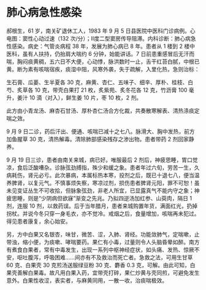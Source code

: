 # 肺心病急性感染

郝根生，61 岁，南关矿退休工人，1983 年 9 月 5 日县医院中医科门诊病例。心电图：窦性心动过速（132 次/分）；Ⅱ度二型窦房传导阻滞。内科诊断：肺心病急性感染。病史：气管炎病程 38 年，发展为肺心病已 8 年。患者从 1 楼到 2 楼中医科，虽有人扶持，仍抬肩大喘约 6 分钟，始能讲话。7 日前患重感冒后无汗而喘，胸闷痰黄稠，五六日不大便，心动悸，脉洪数时一止，舌干红苔白腻，中根已黄。断为素有咳喘宿疾，痰湿中阻，风寒外袭，失于疏解，入里化热，急则治标：

生石膏、瓜蒌、生半夏各 30 克，麻黄、杏仁、五味子、细辛、厚朴、桂枝、白芍、炙草各 10 克，带壳白果打 21 枚，炙紫苑、炙冬花各 12 克，竹沥膏 100 毫升，姜汁 10 滴（对入），鲜生姜 10 片，枣 10 枚，2 剂。

此方由小青龙汤、麻杏石甘汤、厚朴杏仁汤合方化裁，共奏散寒解表、清热涤痰定喘之效。

9 月 9 日二诊，药后汗出、便通、咳喘已减十之七八。脉滑大、胸中发热，前方加鱼腥草 30 克，清热解毒。清除肺部感染残存之渗出物。患者带药 2 剂回家静养。

9 月 19 日三诊，患者由南关来城，病已好。唯服最后 2 剂后，神疲思睡，胃口觉凉，食后泛酸嘈杂。诊脉弦劲搏指，殊少和缓之象。患者年过六旬，劳苦一生，久病耗伤，肾元必亏。此次暴病，本属标热本寒，投剂之后，既已十退七八，便当温养脾肾，以复元气。不慎事烦失察，寒凉过剂，损伤患者脾肾元阳，罪不可恕！虽未见变证丛生不可收拾，但脉象弦劲，非老人所宜，已显露真气不能内守之象；神疲思睡，则是“少阴病但欲寐”渐变之先兆。乃拟四逆汤加红参、山萸肉，隔日 1 剂，连服 10 剂，以救药误。后于当年腊月，患者来城购置年货，满面红光，扔掉拐杖。并说今冬只穿一身毛衣，亦不觉冷。戒烟之后，食量增加，咳喘再未犯过。得见患者康复，余心始安。

另，方中白果又名银杏，味甘，微苦、涩，入肺、肾经。功能敛肺气，定喘嗽，止带浊，缩小便，为痰嗽、哮喘要药。果仁有小毒，过量则令人头脑昏晕如醉。南方有煮食白果者，常有中毒发生，出现一系列中枢神经症状，如头痛、发热、惊厥不安，呕吐腹泻，呼吸困难……间亦有不及救治而死亡者。急救之法，可用生甘草 60 克、白果壳 30 克煎汤送服绿豆粉 30 克、麝香 0.3 克，可解。由此可知，白果壳善解白果毒。故凡用白果入药，宜带壳打碎，果仁炒黄与壳同煎，可避免发生意外。白果性收涩，表实者，与麻黄同用，一散一收，治痰喘极效。